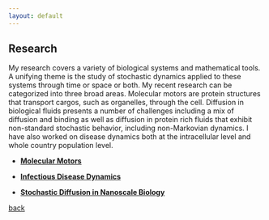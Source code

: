 ```yaml
---
layout: default
---
```

## Research

My research covers a variety of biological systems and mathematical tools.  A unifying theme is the study of stochastic dynamics applied to these systems through time or space or both.  My recent research can be categorized into three broad areas.  Molecular motors are protein structures that transport cargos, such as organelles, through the cell.  Diffusion in biological fluids presents a number of challenges including a mix of diffusion and binding as well as diffusion in protein rich fluids that exhibit non-standard stochastic behavior, including non-Markovian dynamics.  I have also worked on disease dynamics both at the intracellular level and whole country population level.

* **[Molecular Motors](./motors.html)**

* **[Infectious Disease Dynamics](./disease.html)**

* **[Stochastic Diffusion in Nanoscale Biology](./diffusion.html)**

[back](./)
